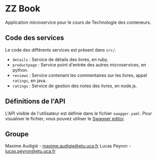 # ZZ Book

Application microservice pour le cours de Technologie des conteneurs.

## Code des services

Le code des différents services est présent dans `src/`.

* `details` : Service de détails des livres, en ruby.
* `productpage` : Service point d'entrée des autres microservices, en python.
* `reviews` : Service contenant les commentaires sur les livres, appel `ratings`, en java.
* `ratings` : Service de gestion des notes des livres, en node.js.

## Définitions de l'API

L'API visible de l'utilisateur est définie dans le fichier `swagger.yaml`. Pour visualiser le fichier, vous pouvez utiliser le [Swagger editor](https://editor.swagger.io/).

## Groupe
Maxime Audigié - maxime.audigie@etu.uca.fr
Lucas Peyron - lucas.peyron@etu.uca.fr
